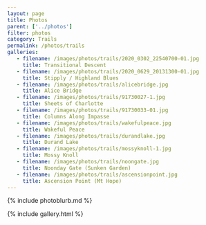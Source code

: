 ```yaml
---
layout: page
title: Photos
parent: ['../photos']
filter: photos
category: Trails
permalink: /photos/trails
galleries:
   - filename: /images/photos/trails/2020_0302_22540700-01.jpg
     title: Transitional Descent
   - filename: /images/photos/trails/2020_0629_20131300-01.jpg
     title: Stipply / Highland Blues
   - filename: /images/photos/trails/alicebridge.jpg
     title: Alice Bridge
   - filename: /images/photos/trails/91730027-1.jpg
     title: Sheets of Charlotte
   - filename: /images/photos/trails/91730033-01.jpg
     title: Columns Along Impasse
   - filename: /images/photos/trails/wakefulpeace.jpg
     title: Wakeful Peace
   - filename: /images/photos/trails/durandlake.jpg
     title: Durand Lake
   - filename: /images/photos/trails/mossyknoll-1.jpg
     title: Mossy Knoll
   - filename: /images/photos/trails/noongate.jpg
     title: Noonday Gate (Sunken Garden)
   - filename: /images/photos/trails/ascensionpoint.jpg
     title: Ascension Point (Mt Hope)
---
```


{% include photoblurb.md %}

{% include gallery.html %}

